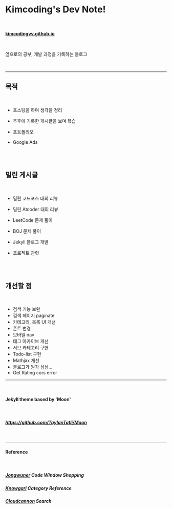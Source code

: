 # Kimcoding's Dev Note!

<br/>

**[kimcodingvv.github.io](https://kimcodingvv.github.io/)**

<br/>

앞으로의 공부, 개발 과정을 기록하는 블로그

<br/>

---

## 목적

<br/>

+ 포스팅을 하며 생각을 정리

+ 추후에 기록한 게시글을 보며 복습

+ 포트폴리오

+ Google Ads

  <br/><br/>
  

## 밀린 게시글

<br/>

+ 밀린 코드포스 대회 리뷰
+ 밀린 Atcoder 대회 리뷰
+ LeetCode 문제 풀이
+ BOJ 문제 풀이
+ Jekyll 블로그 개발
+ 프로젝트 관련

  <br/><br/>

## 개선할 점

<br/>

+ 검색 기능 보완
+ 검색 페이지 paginate
+ 카테고리, 목록 UI 개선
+ 폰트 변경
+ 모바일 nav
+ 태그 아카이브 개선
+ 서브 카테고리 구현
+ Todo-list 구현
+ Mathjax 개선
+ 블로그가 뭔가 심심...
+ Get Rating cors error

---

<br/>

#### Jekyll theme based by 'Moon'

<br/>

##### https://github.com/TaylanTatli/Moon


<br/>

---

#### Reference

<br/>

##### [Jongwuner](https://github.com/jongwuner/jongwuner.github.io)  Code Window Shopping

##### [Knowgari](http://blog.knowgari.com/make-category/)  Category Reference

##### [Cloudcannon](https://learn.cloudcannon.com/jekyll/jekyll-search-using-lunr-js/) Search
